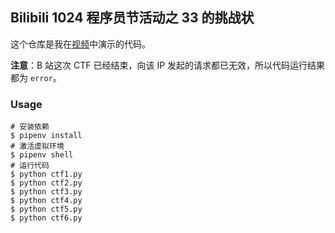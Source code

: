 ## Bilibili 1024 程序员节活动之 33 的挑战状

这个仓库是我在[视频](https://www.bilibili.com/video/BV1S541157H3)中演示的代码。

**注意**：B 站这次 CTF 已经结束，向该 IP 发起的请求都已无效，所以代码运行结果都为 `error`。

### Usage

```shell
# 安装依赖
$ pipenv install
# 激活虚拟环境
$ pipenv shell
# 运行代码
$ python ctf1.py
$ python ctf2.py
$ python ctf3.py
$ python ctf4.py
$ python ctf5.py
$ python ctf6.py
```
